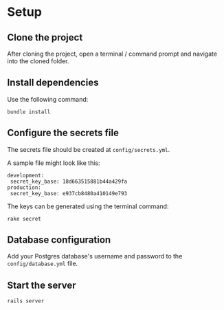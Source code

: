 # Setup

## Clone the project

After cloning the project, open a terminal / command prompt and navigate into the cloned folder.

## Install dependencies

Use the following command:

`bundle install`

## Configure the secrets file

The secrets file should be created at `config/secrets.yml`.

A sample file might look like this:

```
development:
 secret_key_base: 18d663515881b44a429fa
production:
 secret_key_base: e937cb8480a410149e793
```

The keys can be generated using the terminal command:

`rake secret`

## Database configuration

Add your Postgres database's username and password to the `config/database.yml` file.

## Start the server

`rails server`